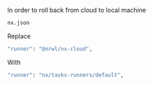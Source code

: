 In order to roll back from cloud to local machine

```bash
nx.json
```

Replace

```bash
"runner": "@nrwl/nx-cloud",
```

With

```bash
"runner": "nx/tasks-runners/default",
```
